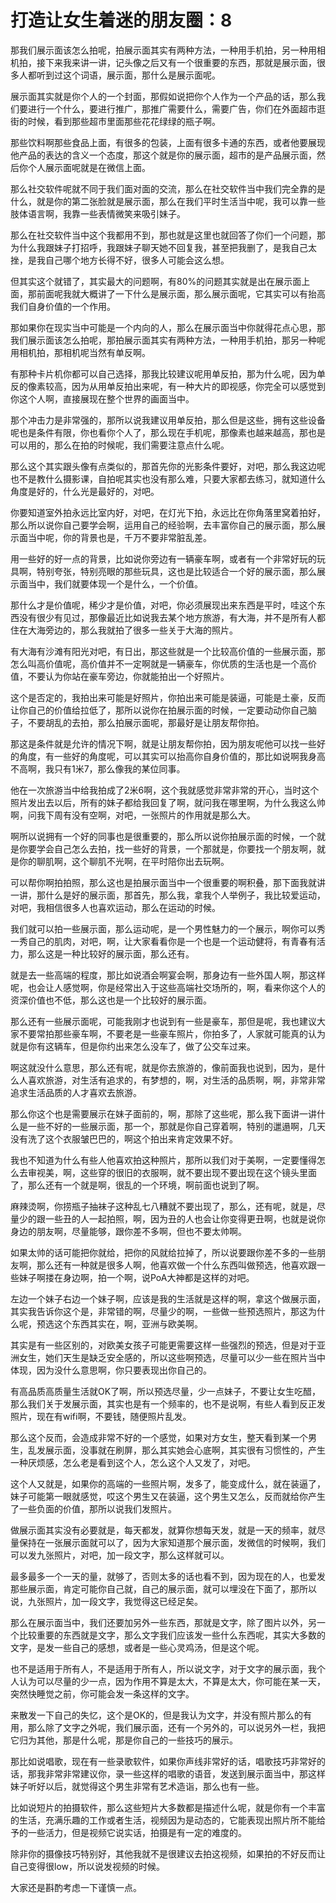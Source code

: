 # 打造让女生着迷的朋友圈：8

那我们展示面该怎么拍呢，拍展示面其实有两种方法，一种用手机拍，另一种用相机拍，接下来我来讲一讲，记头像之后又有一个很重要的东西，那就是展示面，很多人都听到过这个词语，展示面，那什么是展示面呢。

展示面其实就是你个人的一个封面，那假如说把你个人作为一个产品的话，那么我们要进行一个什么，要进行推广，那推广需要什么，需要广告，你们在外面超市逛街的时候，看到那些超市里面那些花花绿绿的瓶子啊。

那些饮料啊那些食品上面，有很多的包装，上面有很多卡通的东西，或者他要展现他产品的表达的含义一个态度，那这个就是你的展示面，超市的是产品展示面，然后你个人展示面呢就是在微信上面。

那么社交软件呢就不同于我们面对面的交流，那么在社交软件当中我们完全靠的是什么，就是你的第二张脸就是展示面，那么在我们平时生活当中呢，我可以靠一些肢体语言啊，我靠一些表情微笑来吸引妹子。

那么在社交软件当中这个我都用不到，那也就是这里也就回答了你们一个问题，那为什么我跟妹子打招呼，我跟妹子聊天她不回复我，甚至把我删了，是我自己太挫，是我自己哪个地方长得不好，很多人可能会这么想。

但其实这个就错了，其实最大的问题啊，有80%的问题其实就是出在展示面上面，那前面呢我就大概讲了一下什么是展示面，那么展示面呢，它其实可以有抬高我们自身价值的一个作用。

那如果你在现实当中可能是一个内向的人，那么在展示面当中你就得花点心思，那我们展示面该怎么拍呢，那拍展示面其实有两种方法，一种用手机拍，那另一种呢用相机拍，那相机呢当然有单反啊。

有那种卡片机你都可以自己选择，那我比较建议呢用单反拍，那为什么呢，因为单反的像素较高，因为从用单反拍出来呢，有一种大片的即视感，你完全可以感觉到你这个人啊，直接展现在整个世界的画面当中。

那个冲击力是非常强的，那所以说我建议用单反拍，那么但是这些，拥有这些设备呢也是条件有限，你也看你个人了，那么现在手机呢，那像素也越来越高，那也是可以用的，那么在拍的时候呢，我们需要注意点什么呢。

那么这个其实跟头像有点类似的，那首先你的光影条件要好，对吧，那么我这边呢也不是教什么摄影课，自拍呢其实也没有那么难，只要大家都去练习，就知道什么角度是好的，什么光是最好的，对吧。

你要知道室外拍永远比室内好，对吧，在灯光下拍，永远比在你角落里窝着拍好，那么所以说你自己要学会啊，运用自己的经验啊，去丰富你自己的展示面，那么展示面当中呢，你的背景也是，千万不要非常脏乱差。

用一些好的好一点的背景，比如说你旁边有一辆豪车啊，或者有一个非常好玩的玩具啊，特别夸张，特别亮眼的那些玩具，这也是比较适合一个好的展示面，那么展示面当中，我们就要体现一个是什么，一个价值。

那什么才是价值呢，稀少才是价值，对吧，你必须展现出来东西是平时，哇这个东西没有很少有见过，那像最近比如说我去某个地方旅游，有大海，并不是所有人都住在大海旁边的，那么我就拍了很多一些关于大海的照片。

有大海有沙滩有阳光对吧，有日出，那这些就是一个比较高价值的一些展示面，那怎么叫高价值呢，高价值并不一定啊就是一辆豪车，你优质的生活也是一个高价值，不要认为你站在豪车旁边，你就能拍出一个好照片。

这个是否定的，我拍出来可能是好照片，你拍出来可能是装逼，可能是土豪，反而让你自己的价值给拉低了，那所以说你在拍展示面的时候，一定要动动你自己脑子，不要胡乱的去拍，那么拍展示面呢，那最好是让朋友帮你拍。

那这是条件就是允许的情况下啊，就是让朋友帮你拍，因为朋友呢他可以找一些好的角度，有一些好的角度呢，可以其实可以抬高你自身价值的，那比如说啊我身高不高啊，我只有1米7，那么像我的某位同事。

他在一次旅游当中给我拍成了2米6啊，这个我就感觉非常非常的开心，当时这个照片发出去以后，所有的妹子都给我回复了啊，就问我在哪里啊，为什么我这么帅啊，问我下周有没有空啊，对吧，一张照片的作用就是那么大。

啊所以说拥有一个好的同事也是很重要的，那么所以说你拍展示面的时候，一个就是你要学会自己怎么去拍，找一些好的背景，一个那就是，你要找一个朋友啊，就是你的聊肌啊，这个聊肌不光啊，在平时陪你出去玩啊。

可以帮你啊拍拍照，那么这也是拍展示面当中一个很重要的啊积叠，那下面我就讲一讲，那什么是好的展示面，那首先，那么我，拿我个人举例子，我比较爱运动，对吧，我相信很多人也喜欢运动，那么在运动的时候。

我们就可以拍一些展示面，那么运动呢，是一个男性魅力的一个展示，啊你可以秀一秀自己的肌肉，对吧，啊，让大家看看你是一个也是一个运动健将，有青春有活力，那么这是一种比较好的展示面，那么还有。

就是去一些高端的程度，那比如说酒会啊宴会啊，那身边有一些外国人啊，那这样呢，也会让人感觉啊，你是经常出入于这些高端社交场所的，啊，看来你这个人的资深价值也不低，那么这也是一个比较好的展示面。

那么还有一些展示面呢，可能我刚才也说到有一些是豪车，那但是呢，我也建议大家不要常拍那些豪车啊，不要老是一些豪车照片，你拍多了，人家就可能真的认为就是你有这辆车，但是你约出来怎么没车了，做了公交车过来。

啊这就没什么意思，那么还有呢，就是你去旅游的，像前面我也说到，因为，是什么人喜欢旅游，对生活有追求的，有梦想的，啊，对生活的品质啊，啊，非常非常追求生活品质的人才喜欢去旅游。

那么你这个也是需要展示在妹子面前的，啊，那除了这些呢，那么我下面讲一讲什么是一些不好的一些展示面，那一个，那就是你自己穿着啊，特别的邋遢啊，几天没有洗了这个衣服皱巴巴的，啊这个拍出来肯定效果不好。

我也不知道为什么有些人他喜欢拍这种照片，那所以我们对于美啊，一定要懂得怎么去审视美，啊，这些穿的很旧的衣服啊，就不要出现不要出现在这个镜头里面了，那么还有一个就是啊，很乱的一个环境，啊前面也说到了啊。

麻辣烫啊，你捞瓶子抽袜子这种乱七八糟就不要出现了，那么，还有呢，就是，尽量少的跟一些丑的人一起拍照，啊，因为丑的人也会让你变得更丑啊，也就是说你身边的朋友啊，尽量能够，跟你差不多啊，但也不要太帅啊。

如果太帅的话可能把你就给，把你的风就给拉掉了，所以说要跟你差不多的一些朋友啊，那么还有一种就是很多人啊，他喜欢做一个什么东西叫做预选，他喜欢跟一些妹子啊搂在身边啊，拍一个啊，说PoA大神都是这样的对吧。

左边一个妹子右边一个妹子啊，应该是我的生活就是这样的啊，拿这个做展示面，其实我告诉你这个是，非常错的啊，尽量少的啊，一些做一些预选照片，那这为什么呢，预选这个东西其实在，啊，亚洲与欧美啊。

其实是有一些区别的，对欧美女孩子可能更需要这样一些强烈的预选，但是对于亚洲女生，她们天生是缺乏安全感的，所以这些啊预选，尽量可以少一些在照片当中体现，因为没什么意思啊，你只要表现出你自己的。

有高品质高质量生活就OK了啊，所以预选尽量，少一点妹子，不要让女生吃醋，那么我们关于发展示面，其实也是有一个频率的，也不是说啊，有些人看到反正发照片，现在有wifi啊，不要钱，随便照片乱发。

那么这个反而，会造成非常不好的一个感觉，如果对方女生，整天看到某一个男生，乱发展示面，没事就在刷屏，那么其实她会心底啊，其实很有习惯性的，产生一种厌烦感，怎么老是看到这个人，怎么这个人又发了，对吧。

这个人又就是，如果你的高端的一些照片啊，发多了，能变成什么，就在装逼了，妹子可能第一眼就感觉，哎这个男生又在装逼，这个男生又怎么，反而就给你产生了一些负面的价值，那所以说我们发照片。

做展示面其实没有必要就是，每天都发，就算你想每天发，就是一天的频率，就尽量保持在一张展示面就可以了，因为大家知道那个展示面，发微信的时候啊，我们可以发九张照片，对吧，加一段文字，那么这样就可以。

最多最多一个一天的量，就够了，否则太多的话也看不到，因为现在的人，也爱发那些展示面，肯定可能你自己就，自己的展示面，就可以埋没在下面了，那所以说，九张照片，加一段文字，我觉得这已经足矣。

那么在展示面当中，我们还要加另外一些东西，那就是文字，除了图片以外，另一个比较重要的东西就是文字，那么文字我们应该发一些什么东西呢，其实大多数的文字，是发一些自己的感想，或者是一些心灵鸡汤，但是这个呢。

也不是适用于所有人，不是适用于所有人，所以说文字，对于文字的展示面，我个人认为可以尽量的少一点，因为作用不算是太大，不算是太大，你可能在某一天，突然快睡觉之前，你可能会发一条这样的文字。

来散发一下自己的失忆，这个是OK的，但是我认为文字，并没有照片那么的有用，那么除了文字之外呢，我们展示面，还有一个另外的，可以说另外一栏，我把它归为其他，那是什么呢，那是你自己的一些技巧的展示。

那比如说唱歌，现在有一些录歌软件，如果你声线非常好的话，唱歌技巧非常好的话，那我非常非常建议你，录一些这样的唱歌的语音，发送到展示面当中，那这样妹子听好以后，就觉得这个男生非常有艺术造诣，那么也有一些。

比如说短片的拍摄软件，那么这些短片大多数都是描述什么呢，就是你有一个丰富的生活，充满乐趣的工作或者生活，视频因为是动态的，它能表现出照片所不能给予的一些活力，但是视频它说实话，拍摄是有一定的难度的。

除非你的摄像技巧特别好，其他我就不是很建议去拍这视频，如果拍的不好反而让自己变得很low，所以说发视频的时候。

大家还是斟酌考虑一下谨慎一点。